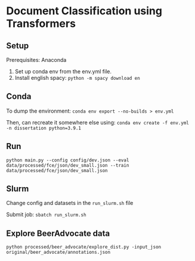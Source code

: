 # Document Classification using Transformers

## Setup
Prerequisites: Anaconda

1. Set up conda env from the env.yml file.
1. Install english spacy: ``python -m spacy download en``


## Conda
To dump the environment: `conda env export --no-builds > env.yml`

Then, can recreate it somewhere else using: `conda env create -f env.yml -n dissertation python=3.9.1`

## Run
`` python main.py --config config/dev.json --eval data/processed/fce/json/dev_small.json --train data/processed/fce/json/dev_small.json
``

## Slurm
Change config and datasets in the `run_slurm.sh` file

Submit job: `sbatch run_slurm.sh`

## Explore BeerAdvocate data
``python processed/beer_advocate/explore_dist.py -input_json original/beer_advocate/annotations.json``